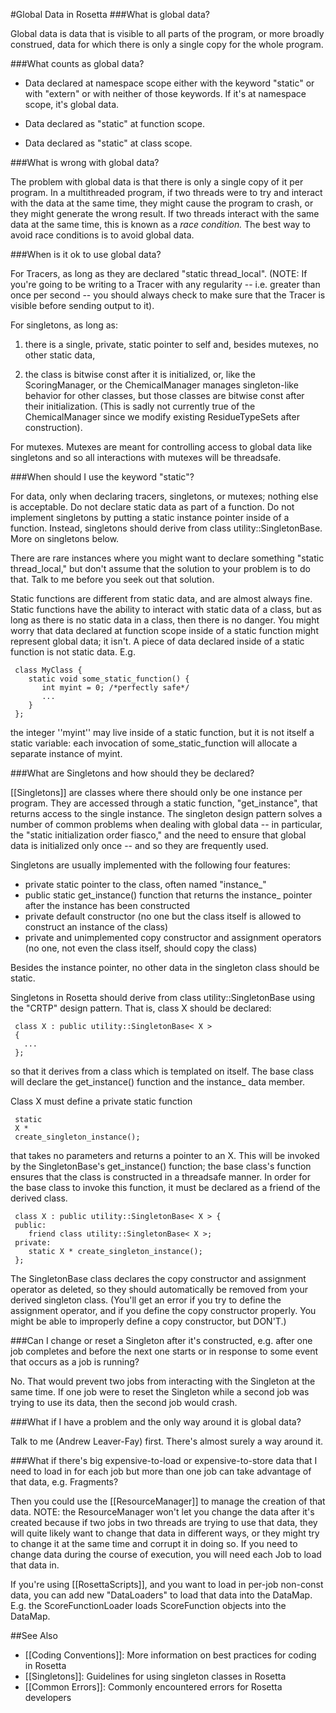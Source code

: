 #Global Data in Rosetta
###What is global data?

Global data is data that is visible to all parts of the program, or more broadly construed, data for which there is only a single copy for the whole program.

###What counts as global data?

* Data declared at namespace scope either with the keyword "static" or with "extern" or with neither of those keywords. 
If it's at namespace scope, it's global data.

* Data declared as "static" at function scope.

* Data declared as "static" at class scope.

###What is wrong with global data?

The problem with global data is that there is only a single copy of it per program.  In a multithreaded program, if two threads were to try and interact with the data at the same time, they might cause the program to crash, or they might generate the wrong result.  If two threads interact with the same data at the same time, this is known as a *race condition.*  The best way to avoid race conditions is to avoid global data.

###When is it ok to use global data?

For Tracers, as long as they are declared "static thread_local".  (NOTE: If you're going to be writing to a Tracer with any regularity -- i.e. greater than once per second -- you should always check to make sure that the Tracer is visible before sending output to it).

For singletons, as long as:
1. there is a single, private, static pointer to self and, besides mutexes, no other static data,

2. the class is bitwise const after it is initialized, or, like the ScoringManager, or the ChemicalManager manages singleton-like behavior for other classes, but those classes are bitwise const after their initialization.  (This is sadly not currently true of the ChemicalManager since we modify existing ResidueTypeSets after construction).

For mutexes.  Mutexes are meant for controlling access to global data like singletons and so all interactions with mutexes will be threadsafe.

###When should I use the keyword "static"?

For data, only when declaring tracers, singletons, or mutexes; nothing else is acceptable.  Do not declare static data as part of a function.  Do not implement singletons by putting a static instance pointer inside of a function.  Instead, singletons should derive from class utility::SingletonBase.  More on singletons below.

There are rare instances where you might want to declare something "static thread_local," but don't assume that the solution to your problem is to do that.  Talk to me before you seek out that solution.

Static functions are different from static data, and are almost always fine.  Static functions have the ability to interact with static data of a class, but as long as there is no static data in a class, then there is no danger.  You might worry that data declared at function scope inside of a static function might represent global data; it isn't. A  piece of data declared inside of a static function is not static data.  E.g.
```
 class MyClass {
    static void some_static_function() {
       int myint = 0; /*perfectly safe*/
       ...
    }
 };
```
the integer ''myint'' may live inside of a static function, but it is not itself a static variable: each invocation of some_static_function will allocate a separate instance of myint.

###What are Singletons and how should they be declared?

[[Singletons]] are classes where there should only be one instance per program.  They are accessed through a static function, "get_instance", that returns access to the single instance.  The singleton design pattern solves a number of common problems when dealing with global data -- in particular, the "static initialization order fiasco," and the need to ensure that global data is initialized only once -- and so they are frequently used.

Singletons are usually implemented with the following four features:
* private static pointer to the class, often named "instance_"
* public static get_instance() function that returns the instance_ pointer after the instance has been constructed
* private default constructor (no one but the class itself is allowed to construct an instance of the class)
* private and unimplemented copy constructor and assignment operators (no one, not even the class itself, should copy the class)

Besides the instance pointer, no other data in the singleton class should be static.

Singletons in Rosetta should derive from class utility::SingletonBase using the "CRTP" design pattern.  That is, class X should be declared:
```
 class X : public utility::SingletonBase< X >
 {
   ...
 };
```
so that it derives from a class which is templated on itself.  The base class will declare the get_instance() function and the instance_ data member. 

Class X must define a private static function
```
 static
 X *
 create_singleton_instance();
```
that takes no parameters and returns a pointer to an X.  This will be invoked by the SingletonBase's get_instance() function; the base class's function ensures that the class is constructed in a threadsafe manner.
In order for the base class to invoke this function, it must be declared as a friend of the derived class.
```
 class X : public utility::SingletonBase< X > {
 public:
    friend class utility::SingletonBase< X >;
 private:
    static X * create_singleton_instance();
 };
```

The SingletonBase class declares the copy constructor and assignment operator as deleted, so they should automatically be removed from your derived singleton class. 
(You'll get an error if you try to define the assignment operator, and if you define the copy constructor properly. You might be able to improperly define a copy constructor, but DON'T.)

###Can I change or reset a Singleton after it's constructed, e.g. after one job completes and before the next one starts or in response to some event that occurs as a job is running?

No. That would prevent two jobs from interacting with the Singleton at the same time.  If one job were to reset the Singleton while a second job was trying to use its data, then the second job would crash.

###What if I have a problem and the only way around it is global data?

Talk to me (Andrew Leaver-Fay) first.  There's almost surely a way around it.

###What if there's big expensive-to-load or expensive-to-store data that I need to load in for each job but more than one job can take advantage of that data, e.g. Fragments?

Then you could use the [[ResourceManager]] to manage the creation of that data.  NOTE: the ResourceManager won't let you change the data after it's created because if two jobs in two threads are trying to use that data, they will quite likely want to change that data in different ways, or they might try to change it at the same time and corrupt it in doing so.  If you need to change data during the course of execution, you will need each Job to load that data in.

If you're using [[RosettaScripts]], and you want to load in per-job non-const data, you can add new "DataLoaders" to load that data into the DataMap.  E.g. the ScoreFunctionLoader loads ScoreFunction objects into the DataMap.


##See Also

* [[Coding Conventions]]: More information on best practices for coding in Rosetta
* [[Singletons]]: Guidelines for using singleton classes in Rosetta
* [[Common Errors]]: Commonly encountered errors for Rosetta developers